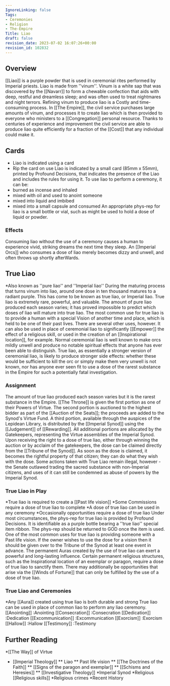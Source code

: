 ```yaml
---
IgnoreLinking: false
Tags:
- Ceremonies
- Religion
- The-Empire
Title: Liao
draft: false
revision_date: 2023-07-02 16:07:26+00:00
revision_id: 102832
---
```


## Overview
[[Liao]] is a purple powder that is used in ceremonial rites performed by Imperial priests.
Liao is made from ''vinum''. Vinum is a white sap that was discovered by the [[Navarr]] to form a chewable confection that aids with deep, restful and dreamless sleep; and was often used to treat nightmares and night terrors. Refining vinum to produce liao is a Costly and time-consuming process. In [[The Empire]], the civil service purchases large amounts of vinum, and processes it to create liao which is then provided to everyone who ministers to a [[Congregation]] personal resource. Thanks to centuries of experience and improvement the civil service are able to produce liao quite efficiently for a fraction of the [[Cost]] that any individual could make it.
## Cards
* Liao is indicated using a card
* Rip the card on use
Liao is indicated by a small card (85mm x 55mm), printed by Profound Decisions, that indicates the presence of the Liao and includes the rules for using it. 
To use liao to perform a ceremony, it can be:
* burned as incense and inhaled
* mixed with oil and used to anoint someone
* mixed into liquid and imbibed
* mixed into a small capsule and consumed
An appropriate phys-rep for liao is a small bottle or vial, such as might be used to hold a dose of liquid or powder.
### Effects
Consuming liao without the use of a ceremony causes a human to experience vivid, striking dreams the next time they sleep. An [[Imperial Orcs]] who consumes a dose of liao merely becomes dizzy and unwell, and often throws up shortly afterWards.
## True Liao
*Also known as ''pure liao'' and ''Imperial liao''
During the maturing process that turns vinum into liao, around one dose in ten thousand matures to a radiant purple. This has come to be known as true liao, or Imperial liao. True liao is extremely rare, powerful, and valuable. The amount of pure liao produced each season varies; it has proved impossible to predict which doses of liao will mature into true liao.  The most common use for true liao is to provide a human with a special Vision of another time and place, which is held to be one of their past lives. There are several other uses, however. It can also be used in place of ceremonial liao to significantly [[Empower]] the effect of a religious skill, or used in the creation of an [[Inspirational location]], for example.
Normal ceremonial liao is well known to make orcs mildly unwell and produce no notable spiritual effects that anyone has ever been able to distinguish. True liao, as essentially a stronger version of ceremonial liao, is likely to produce stronger side effects: whether these would be sufficient to kill the orc or simply make them very unwell is not known, nor has anyone ever seen fit to use a dose of the rarest substance in the Empire for such a potentially fatal investigation.
### Assignment
The amount of true liao produced each season varies but it is the rarest substance in the Empire. [[The Throne]] is given the first portion as one of their Powers of Virtue. The second portion is auctioned to the highest bidder as part of the [[Auction of the Seats]]; the proceeds are added to the Synod's Virtue Fund. A third portion, available through the auspices of the Lepidean Library, is distributed by the [[Imperial Synod]] using the [[Judgement]] of [[Rewarding]]. All additional portions are allocated by the Gatekeepers, representing the Virtue assemblies of the Imperial Synod.
Upon receiving the right to a dose of true liao, either through winning the auction or by acclaim of the gatekeepers, the dose can be claimed directly from the [[Tribune of the Synod]]. As soon as the dose is claimed, it becomes the rightful property of that citizen; they can do what they wish with the dose.
Some actions taken with True Liao remain illegal, however - the Senate outlawed trading the sacred substance with non-Imperial citizens, and uses of it can still be condemned as abuse of powers by the Imperial Synod.
### True Liao in Play
*True liao is required to create a [[Past life vision]]
*Some Commissions require a dose of true liao to complete
*A dose of true liao can be used in any ceremony
*Occasionally opportunities require a dose of true liao
Under most circumstances, the phys-rep for true liao is provided by Profound Decisions. It is identifiable as a purple bottle bearing a ''true liao'' special item ribbon. The phys-rep should be returned to GOD once the item is used. 
One of the most common uses for true liao is providing someone with a Past life vision. If the owner wishes to use the dose for a vision then it should be given over to the Tribune of the Synod at least one event in advance.
The permanent Auras created by the use of true liao can exert a powerful and long-lasting influence. Certain permanent religious structures, such as the Inspirational location of an exemplar or paragon, require a dose of true liao to sanctify them. There may additionally be opportunities that arise via the [[Winds of Fortune]] that can only be fulfilled by the use of a dose of true liao.
### True Liao and Ceremonies
*Any [[Aura]] created using true liao is both durable and strong
True liao can be used in place of common liao to perform any liao ceremony.
[[Anointing]]
:Anointing
[[Consecration]]
:Consecration
[[Dedication]]
:Dedication
[[Excommunication]]
:Excommunication
[[Exorcism]]
:Exorcism
[[Hallow]]
:Hallow
[[Testimony]]
:Testimony
## Further Reading
*[[The Way]] of Virtue
* [[Imperial Theology]]
** Liao
** Past life vision
** [[The Doctrines of the Faith]]
** [[Signs of the paragon and exemplar]]
** [[Schisms and Heresies]]
** [[Investigative Theology]]
*Imperial Synod
*Religious [[Religious skills]]
*Religious crimes
*Recent History